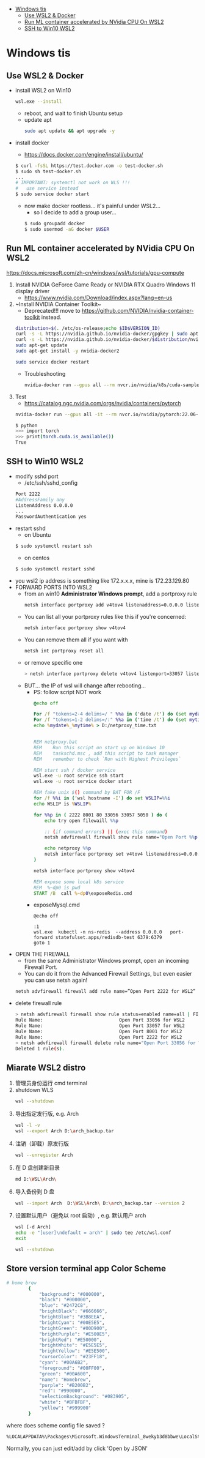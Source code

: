[](...menustart)

- [Windows tis](#1e4f5759f3716323d239131f31dfac6d)
    - [Use WSL2 & Docker](#01eecc176d31e7097d965d39e191b2f3)
    - [Run ML container accelerated by NVidia CPU On WSL2](#8f5b01b3ae0423d2602655c621faefea)
    - [SSH to Win10 WSL2](#e623b8257a43fa5e9f6166407a2e3914)

[](...menuend)


<h2 id="1e4f5759f3716323d239131f31dfac6d"></h2>

# Windows tis


<h2 id="01eecc176d31e7097d965d39e191b2f3"></h2>

## Use WSL2 & Docker

- install WSL2 on Win10
    ```bash
    wsl.exe --install
    ```
    - reboot, and wait to finish Ubuntu setup
    - update apt
        ```bash
        sudo apt update && apt upgrade -y 
        ```

- install docker
    - https://docs.docker.com/engine/install/ubuntu/
    ```bash
    $ curl -fsSL https://test.docker.com -o test-docker.sh
    $ sudo sh test-docker.sh
    ...
    # IMPORTANT: systemctl not work on WLS !!!
    #   use service instead
    $ sudo service docker start
    ```
    - now make docker rootless... it's painful under WSL2... 
        - so I decide to add a group user...
        ```bash
        $ sudo groupadd docker
        $ sudo usermod -aG docker $USER 
        ```

<h2 id="8f5b01b3ae0423d2602655c621faefea"></h2>

## Run ML container accelerated by NVidia CPU On WSL2


https://docs.microsoft.com/zh-cn/windows/wsl/tutorials/gpu-compute

1. Install NVIDIA GeForce Game Ready or NVIDIA RTX Quadro Windows 11 display driver 
    - https://www.nvidia.com/Download/index.aspx?lang=en-us
2. ~Install NVIDIA Container Toolkit~
    - Deprecated!!!  move to https://github.com/NVIDIA/nvidia-container-toolkit instead.
    ```bash
    distribution=$(. /etc/os-release;echo $ID$VERSION_ID)
    curl -s -L https://nvidia.github.io/nvidia-docker/gpgkey | sudo apt-key add -
    curl -s -L https://nvidia.github.io/nvidia-docker/$distribution/nvidia-docker.list | sudo tee /etc/apt/sources.list.d/nvidia-docker.list
    sudo apt-get update
    sudo apt-get install -y nvidia-docker2

    sudo service docker restart
    ```
    - Troubleshooting
        ```bash
        nvidia-docker run --gpus all --rm nvcr.io/nvidia/k8s/cuda-sample:nbody nbody -gpu -benchmark
        ```
3. Test
    - https://catalog.ngc.nvidia.com/orgs/nvidia/containers/pytorch
    ```bash
    nvidia-docker run --gpus all -it --rm nvcr.io/nvidia/pytorch:22.06-py3
    ```
    ```bash
    $ python
    >>> import torch
    >>> print(torch.cuda.is_available())
    True
    ```



<h2 id="e623b8257a43fa5e9f6166407a2e3914"></h2>

## SSH to Win10 WSL2

- modify sshd port
    - /etc/ssh/sshd_config
    ```bash
    Port 2222
    #AddressFamily any
    ListenAddress 0.0.0.0
    ...
    PasswordAuthentication yes
    ```
- restart sshd
    - on Ubuntu
    ```bash
    $ sudo systemctl restart ssh
    ```
    - on centos
    ```bash
    $ sudo systemctl restart sshd
    ```
- you wsl2 ip address is something like 172.x.x.x, mine is 172.23.129.80
- FORWARD PORTS INTO WSL2
    - from an win10 **Administrator Windows prompt**, add a portproxy rule
        ```bash
        netsh interface portproxy add v4tov4 listenaddress=0.0.0.0 listenport=2222 connectaddress=172.23.129.80 connectport=2222
        ```
    - You can list all your portproxy rules like this if you're concerned:
        ```bash
        netsh interface portproxy show v4tov4 
        ```
    - You can remove them all if you want with
        ```bash
        netsh int portproxy reset all
        ```
    - or remove specific one
        ```bash
        > netsh interface portproxy delete v4tov4 listenport=33057 listenaddress=0.0.0.0
        ```
    - BUT... the IP of wsl will change after rebooting...
        - PS: follow script NOT work
            ```bat
            @echo off

            For /f "tokens=2-4 delims=/ " %%a in ('date /t') do (set mydate=%%c-%%a-%%b)
            For /f "tokens=1-2 delims=/:" %%a in ('time /t') do (set mytime=%%a%%b)
            echo %mydate%_%mytime% > D:/netproxy_time.txt


            REM netproxy.bat
            REM    Run this script on start up on Windows 10
            REM    taskschd.msc , add this script to task manager
            REM    remember to check `Run with Highest Privileges`

            REM start ssh / docker service
            wsl.exe -u root service ssh start
            wsl.exe -u root service docker start

            REM fake unix $() command by BAT FOR /F
            for /f %%i in ('wsl hostname -I') do set WSLIP=%%i
            echo WSLIP is %WSLIP%

            for %%p in ( 2222 8001 80 33056 33057 5050 ) do (
                echo try open filewaill %%p

                :: (if command errors) || (exec this command)
                netsh advfirewall firewall show rule name="Open Port %%p for WSL2" >nul || netsh advfirewall firewall add rule name="Open Port %%p for WSL2" dir=in action=allow protocol=TCP localport=%%p

                echo netproxy %%p
                netsh interface portproxy set v4tov4 listenaddress=0.0.0.0 listenport=%%p connectaddress=%WSLIP% connectport=%%p
            )

            netsh interface portproxy show v4tov4

            REM expose some local k8s service
            REM  %~dp0 is pwd
            START /B  call %~dp0\exposeRedis.cmd
            ```
        - exposeMysql.cmd
            ```batch
            @echo off

            :1
            wsl.exe  kubectl -n ns-redis  --address 0.0.0.0   port-forward statefulset.apps/redisdb-test 6379:6379
            goto 1
            ```
- OPEN THE FIREWALL
    - from the same Administrator Windows prompt, open an incoming Firewall Port. 
    - You can do it from the Advanced Firewall Settings, but even easier you can use netsh again!
    ```bash
    netsh advfirewall firewall add rule name=”Open Port 2222 for WSL2” dir=in action=allow protocol=TCP localport=2222
    ```
- delete firewall rule
    ```bash
    > netsh advfirewall firewall show rule status=enabled name=all | FIND /I "WSL"
    Rule Name:                            Open Port 33056 for WSL2
    Rule Name:                            Open Port 33057 for WSL2
    Rule Name:                            Open Port 8001 for WSL2
    Rule Name:                            Open Port 2222 for WSL2
    > netsh advfirewall firewall delete rule name="Open Port 33056 for WSL2"
    Deleted 1 rule(s).
    ```

## Miarate WSL2 distro

1. 管理员身份运行 cmd terminal
2. shutdown WLS
    ```bash
    wsl --shutdown
    ```
3. 导出指定发行版, e.g. Arch
    ```bash
    wsl -l -v
    wsl --export Arch D:\arch_backup.tar
    ```
3. 注销（卸载）原发行版
    ```bash
    wsl --unregister Arch
    ```
4. 在 D 盘创建新目录
    ```bash
    md D:\WSL\Arch\
    ```
5. 导入备份到 D 盘
    ```bash
    wsl --import Arch  D:\WSL\Arch\ D:\arch_backup.tar --version 2
    ```
6. 设置默认用户（避免以 root 启动）, e.g. 默认用户 arch
    ```bash
    wsl [-d Arch]
    echo -e "[user]\ndefault = arch" | sudo tee /etc/wsl.conf
    exit
    ```
    ```bash
    wsl --shutdown
    ```

## Store version terminal app Color Scheme

```bash
# home brew
        {
            "background": "#000000",
            "black": "#000000",
            "blue": "#2472C8",
            "brightBlack": "#666666",
            "brightBlue": "#3B8EEA",
            "brightCyan": "#00E5E5",
            "brightGreen": "#00D900",
            "brightPurple": "#E500E5",
            "brightRed": "#E50000",
            "brightWhite": "#E5E5E5",
            "brightYellow": "#E5E500",
            "cursorColor": "#23FF18",
            "cyan": "#00A6B2",
            "foreground": "#00FF00",
            "green": "#00A600",
            "name": "Homebrew",
            "purple": "#B200B2",
            "red": "#990000",
            "selectionBackground": "#083905",
            "white": "#BFBFBF",
            "yellow": "#999900"
        }
```

where does scheme config file saved ?

```bash
%LOCALAPPDATA%\Packages\Microsoft.WindowsTerminal_8wekyb3d8bbwe\LocalState\
```

Normally, you can just edit/add by click 'Open by JSON'





